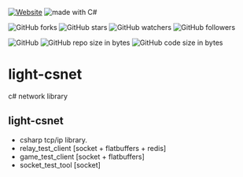 [![Website](https://img.shields.io/website-up-down-green-red/http/shields.io.svg?label=elky-essay)](https://elky84.github.io)
<img src="https://img.shields.io/badge/made%20with-C#-red.svg" alt="made with C#">

![GitHub forks](https://img.shields.io/github/forks/elky84/light-csnet.svg?style=social&label=Fork)
![GitHub stars](https://img.shields.io/github/stars/elky84/light-csnet.svg?style=social&label=Stars)
![GitHub watchers](https://img.shields.io/github/watchers/elky84/light-csnet.svg?style=social&label=Watch)
![GitHub followers](https://img.shields.io/github/followers/elky84.svg?style=social&label=Follow)

![GitHub](https://img.shields.io/github/license/mashape/apistatus.svg)
![GitHub repo size in bytes](https://img.shields.io/github/repo-size/elky84/light-csnet.svg)
![GitHub code size in bytes](https://img.shields.io/github/languages/code-size/elky84/light-csnet.svg)

# light-csnet
c# network library

## light-csnet
* csharp tcp/ip library.
* relay_test_client [socket + flatbuffers + redis]
* game_test_client [socket + flatbuffers]
* socket_test_tool [socket]
